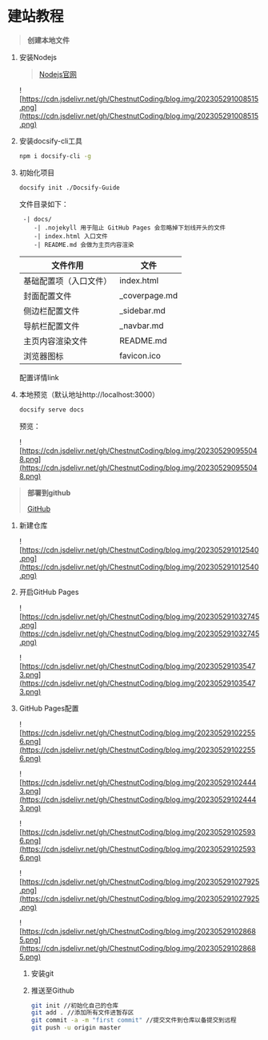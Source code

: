 # 建站教程

> **创建本地文件**
> 
1. 安装Nodejs
    
    > [Nodejs官网](https://nodejs.cn/download/)
    > 
    
    ![https://cdn.jsdelivr.net/gh/ChestnutCoding/blog.img/202305291008515.png](https://cdn.jsdelivr.net/gh/ChestnutCoding/blog.img/202305291008515.png)
    
2. 安装docsify-cli工具
    
    ```bash
    npm i docsify-cli -g
    ```
    
3. 初始化项目
    
    ```bash
    docsify init ./Docsify-Guide
    ```
    
    文件目录如下：
    
    ```
     -| docs/
        -| .nojekyll 用于阻止 GitHub Pages 会忽略掉下划线开头的文件
        -| index.html 入口文件
        -| README.md 会做为主页内容渲染
    ```
    
    | 文件作用 | 文件 |
    | --- | --- |
    | 基础配置项（入口文件） | index.html |
    | 封面配置文件 | _coverpage.md |
    | 侧边栏配置文件 | _sidebar.md |
    | 导航栏配置文件 | _navbar.md |
    | 主页内容渲染文件 | README.md |
    | 浏览器图标 | favicon.ico |
    
    配置详情link
    
4. 本地预览（默认地址http://localhost:3000）
    
    ```bash
    docsify serve docs
    ```
    
    预览：
    
    ![https://cdn.jsdelivr.net/gh/ChestnutCoding/blog.img/202305290955048.png](https://cdn.jsdelivr.net/gh/ChestnutCoding/blog.img/202305290955048.png)
    

> **部署到github**
> 
> 
> [GitHub](https://github.com/)
> 
1. 新建仓库
    
    ![https://cdn.jsdelivr.net/gh/ChestnutCoding/blog.img/202305291012540.png](https://cdn.jsdelivr.net/gh/ChestnutCoding/blog.img/202305291012540.png)
    
2. 开启GitHub Pages
    
    ![https://cdn.jsdelivr.net/gh/ChestnutCoding/blog.img/202305291032745.png](https://cdn.jsdelivr.net/gh/ChestnutCoding/blog.img/202305291032745.png)
    
    ![https://cdn.jsdelivr.net/gh/ChestnutCoding/blog.img/202305291035473.png](https://cdn.jsdelivr.net/gh/ChestnutCoding/blog.img/202305291035473.png)
    
3. GitHub Pages配置
    
    
    ![https://cdn.jsdelivr.net/gh/ChestnutCoding/blog.img/202305291022556.png](https://cdn.jsdelivr.net/gh/ChestnutCoding/blog.img/202305291022556.png)
    
    ![https://cdn.jsdelivr.net/gh/ChestnutCoding/blog.img/202305291024443.png](https://cdn.jsdelivr.net/gh/ChestnutCoding/blog.img/202305291024443.png)
    
    ![https://cdn.jsdelivr.net/gh/ChestnutCoding/blog.img/202305291025936.png](https://cdn.jsdelivr.net/gh/ChestnutCoding/blog.img/202305291025936.png)
    
    ![https://cdn.jsdelivr.net/gh/ChestnutCoding/blog.img/202305291027925.png](https://cdn.jsdelivr.net/gh/ChestnutCoding/blog.img/202305291027925.png)
    
    ![https://cdn.jsdelivr.net/gh/ChestnutCoding/blog.img/202305291028685.png](https://cdn.jsdelivr.net/gh/ChestnutCoding/blog.img/202305291028685.png)
    
    1. 安装git
    2. 推送至Github
        
        ```bash
        git init //初始化自己的仓库
        git add . //添加所有文件进暂存区
        git commit -a -m "first commit" //提交文件到仓库以备提交到远程
        git push -u origin master
        ```
